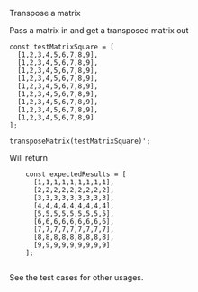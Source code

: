 Transpose a matrix

Pass a matrix in and get a transposed matrix out

``````
const testMatrixSquare = [
  [1,2,3,4,5,6,7,8,9],
  [1,2,3,4,5,6,7,8,9],
  [1,2,3,4,5,6,7,8,9],
  [1,2,3,4,5,6,7,8,9],
  [1,2,3,4,5,6,7,8,9],
  [1,2,3,4,5,6,7,8,9],
  [1,2,3,4,5,6,7,8,9],
  [1,2,3,4,5,6,7,8,9],
  [1,2,3,4,5,6,7,8,9]
];

transposeMatrix(testMatrixSquare)';

``````
Will return 
````
    const expectedResults = [
      [1,1,1,1,1,1,1,1,1],
      [2,2,2,2,2,2,2,2,2],
      [3,3,3,3,3,3,3,3,3],
      [4,4,4,4,4,4,4,4,4],
      [5,5,5,5,5,5,5,5,5],
      [6,6,6,6,6,6,6,6,6],
      [7,7,7,7,7,7,7,7,7],
      [8,8,8,8,8,8,8,8,8],
      [9,9,9,9,9,9,9,9,9]
    ];
   
````
See the test cases for other usages.